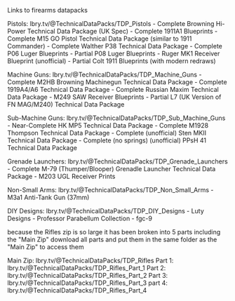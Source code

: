 Links to firearms datapacks

Pistols: lbry.tv/@TechnicalDataPacks/TDP_Pistols
	- Complete Browning Hi-Power Technical Data Package (UK Spec)
	- Complete 1911A1 Blueprints
	- Complete M15 GO Pistol Technical Data Package (similar to 1911 Commander)
	- Complete Walther P38 Technical Data Package
	- Complete P06 Luger Blueprints
	- Partial P08 Luger Blueprints
	- Ruger MK1 Receiver Blueprint (unofficial)
	- Partial Colt 1911 Blueprints (with modern redraws)

Machine Guns: lbry.tv/@TechnicalDataPacks/TDP_Machine_Guns
	- Complete M2HB Browning Machinegun Technical Data Package
	- Complete 1919A4/A6 Technical Data Package
	- Complete Russian Maxim Technical Data Package
	- M249 SAW Receiver Blueprints
	- Partial L7 (UK Version of FN MAG/M240) Technical Data Package

Sub-Machine Guns: lbry.tv/@TechnicalDataPacks/TDP_Sub_Machine_Guns
	- Near-Complete HK MP5 Technical Data Package
	- Complete M1928 Thompson Technical Data Package
	- Complete (unofficial) Sten MKII Technical Data Package
	- Complete (no springs) (unofficial) PPsH 41 Technical Data Package

Grenade Launchers: lbry.tv/@TechnicalDataPacks/TDP_Grenade_Launchers
	- Complete M-79 (Thumper/Blooper) Grenadle Launcher Technical Data Package
	- M203 UGL Receiver Prints

Non-Small Arms: lbry.tv/@TechnicalDataPacks/TDP_Non_Small_Arms
	- M3a1 Anti-Tank Gun (37mm)
	
DIY Designs: lbry.tv/@TechnicalDataPacks/TDP_DIY_Designs
	- Luty Designs
	- Professor Parabellum Collection 
	- fgc-9
	
because the Rifles zip is so large it has been broken into 5 parts including the "Main Zip"
download all parts and put them in the same folder as the "Main Zip" to access them

Main Zip: lbry.tv/@TechnicalDataPacks/TDP_Rifles
Part 1: lbry.tv/@TechnicalDataPacks/TDP_Rifles_Part_1
Part 2: lbry.tv/@TechnicalDataPacks/TDP_Rifles_Part_2
Part 3: lbry.tv/@TechnicalDataPacks/TDP_Rifles_Part_3
part 4: lbry.tv/@TechnicalDataPacks/TDP_Rifles_Part_4